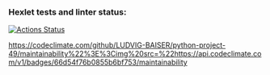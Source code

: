 ### Hexlet tests and linter status:

[![Actions Status](https://github.com/LUDVIG-BAISER/python-project-49/actions/workflows/hexlet-check.yml/badge.svg)](https://github.com/LUDVIG-BAISER/python-project-49/actions)

https://codeclimate.com/github/LUDVIG-BAISER/python-project-49/maintainability%22%3E%3Cimg%20src=%22https://api.codeclimate.com/v1/badges/66d54f76b0855b6bf753/maintainability